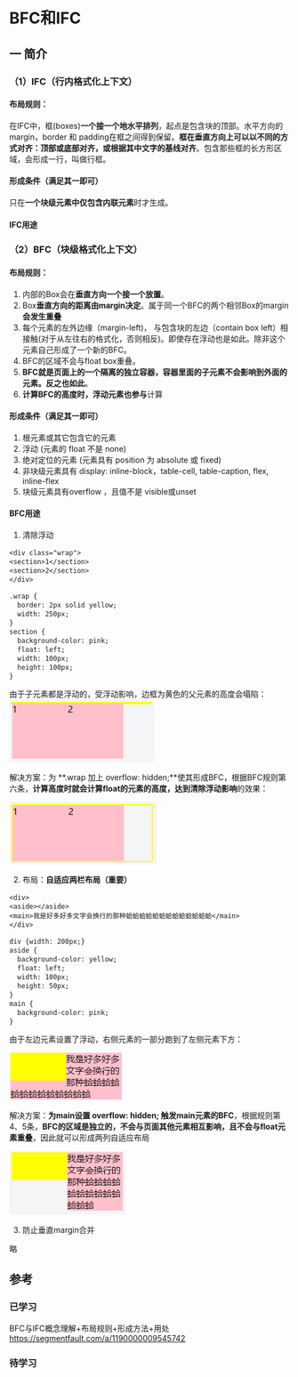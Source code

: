 # BFC和IFC
## 一 简介 
### （1）IFC（行内格式化上下文）

#### 布局规则：
在IFC中，框(boxes)**一个接一个地水平排列**，起点是包含块的顶部。水平方向的 margin，border 和 padding在框之间得到保留。**框在垂直方向上可以以不同的方式对齐：顶部或底部对齐，或根据其中文字的基线对齐**。包含那些框的长方形区域，会形成一行，叫做行框。

#### 形成条件（满足其一即可）
只在**一个块级元素中仅包含内联元素**时才生成。

#### IFC用途






### （2）BFC（块级格式化上下文）
#### 布局规则：
1. 内部的Box会在**垂直方向一个接一个放置**。
2. Box**垂直方向的距离由margin决定**。属于同一个BFC的两个相邻Box的margin**会发生重叠**
3. 每个元素的左外边缘（margin-left)， 与包含块的左边（contain box left）相接触(对于从左往右的格式化，否则相反)。即使存在浮动也是如此。除非这个元素自己形成了一个新的BFC。
4. BFC的区域不会与float box重叠。
5. **BFC就是页面上的一个隔离的独立容器，容器里面的子元素不会影响到外面的元素。反之也如此**。
6. **计算BFC的高度时，浮动元素也参与**计算

#### 形成条件（满足其一即可）
1. 根元素或其它包含它的元素
2. 浮动 (元素的 float 不是 none)
3. 绝对定位的元素 (元素具有 position 为 absolute 或 fixed)
4. 非块级元素具有 display: inline-block，table-cell, table-caption, flex, inline-flex
5. 块级元素具有overflow ，且值不是 visible或unset

#### BFC用途
1. 清除浮动



```
<div class="wrap">
<section>1</section>
<section>2</section>
</div>
```



```
.wrap {
  border: 2px solid yellow;
  width: 250px;
}
section {
  background-color: pink;
  float: left;
  width: 100px;
  height: 100px;
}
```


由于子元素都是浮动的，受浮动影响，边框为黄色的父元素的高度会塌陷：
![](/assets/2361702128-5925a4a7273c5_articlex.png)

解决方案：为 **.wrap 加上 overflow: hidden;**使其形成BFC，根据BFC规则第六条，**计算高度时就会计算float的元素的高度，达到清除浮动影响**的效果：

![](/assets/3996526225-5925a4c6649af_articlex.png)

2. 布局：**自适应两栏布局（重要）**



```
<div>
<aside></aside>
<main>我是好多好多文字会换行的那种蛤蛤蛤蛤蛤蛤蛤蛤蛤蛤蛤蛤蛤</main>
</div>
```


```
div {width: 200px;}
aside {
  background-color: yellow;
  float: left;
  width: 100px;
  height: 50px;
}
main {
  background-color: pink;
}

```

由于左边元素设置了浮动，右侧元素的一部分跑到了左侧元素下方：

![](/assets/1473403826-5925a457e6461_articlex.png)


解决方案：**为main设置 overflow: hidden; 触发main元素的BFC**，根据规则第4、5条，**BFC的区域是独立的，不会与页面其他元素相互影响，且不会与float元素重叠**，因此就可以形成两列自适应布局

![](/assets/908715570-5925a46960096_articlex.png)

3. 防止垂直margin合并

略


## 参考
### 已学习
BFC与IFC概念理解+布局规则+形成方法+用处
https://segmentfault.com/a/1190000009545742

### 待学习

